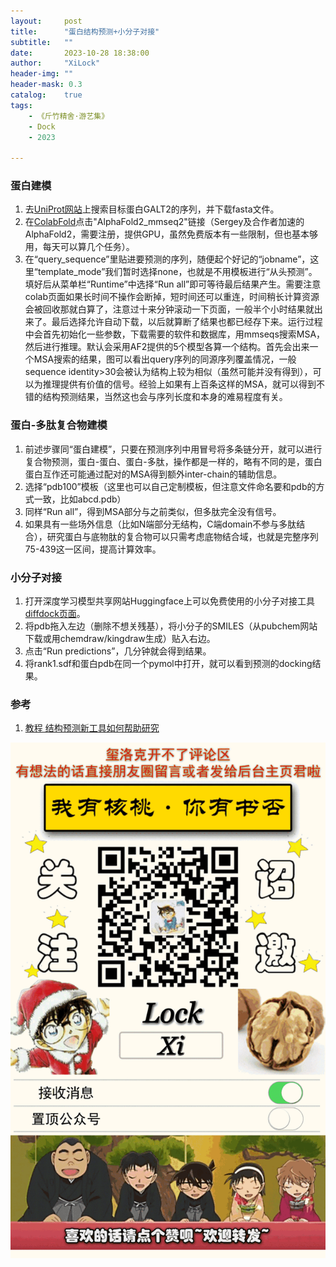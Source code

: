 ```yaml
---
layout:     post
title:      "蛋白结构预测+小分子对接"
subtitle:   ""
date:       2023-10-28 18:38:00
author:     "XiLock"
header-img: ""
header-mask: 0.3
catalog:    true
tags:
    - 《斤竹精舍·游艺集》
    - Dock
    - 2023

---
```



### 蛋白建模
1. 去[UniProt网站](https://www.uniprot.org)上搜索目标蛋白GALT2的序列，并下载fasta文件。
1. 在[ColabFold](https://github.com/sokrypton/ColabFold)点击"AlphaFold2_mmseq2"链接（Sergey及合作者加速的AlphaFold2，需要注册，提供GPU，虽然免费版本有一些限制，但也基本够用，每天可以算几个任务）。
1. 在“query_sequence”里贴进要预测的序列，随便起个好记的“jobname”，这里“template_mode”我们暂时选择none，也就是不用模板进行“从头预测”。填好后从菜单栏“Runtime”中选择“Run all”即可等待最后结果产生。需要注意colab页面如果长时间不操作会断掉，短时间还可以重连，时间稍长计算资源会被回收那就白算了，注意过十来分钟滚动一下页面，一般半个小时结果就出来了。最后选择允许自动下载，以后就算断了结果也都已经存下来。运行过程中会首先初始化一些参数，下载需要的软件和数据库，用mmseqs搜索MSA，然后进行推理。默认会采用AF2提供的5个模型各算一个结构。首先会出来一个MSA搜索的结果，图可以看出query序列的同源序列覆盖情况，一般sequence identity>30会被认为结构上较为相似（虽然可能并没有得到），可以为推理提供有价值的信号。经验上如果有上百条这样的MSA，就可以得到不错的结构预测结果，当然这也会与序列长度和本身的难易程度有关。

### 蛋白-多肽复合物建模
1. 前述步骤同“蛋白建模”，只要在预测序列中用冒号将多条链分开，就可以进行复合物预测，蛋白-蛋白、蛋白-多肽，操作都是一样的，略有不同的是，蛋白蛋白互作还可能通过配对的MSA得到额外inter-chain的辅助信息。
1. 选择“pdb100”模板（这里也可以自己定制模板，但注意文件命名要和pdb的方式一致，比如abcd.pdb）
1. 同样“Run all”，得到MSA部分与之前类似，但多肽完全没有信号。
1. 如果具有一些场外信息（比如N端部分无结构，C端domain不参与多肽结合），研究蛋白与底物肽的复合物可以只需考虑底物结合域，也就是完整序列75-439这一区间，提高计算效率。

### 小分子对接
1. 打开深度学习模型共享网站Huggingface上可以免费使用的小分子对接工具[diffdock页面](https://huggingface.co/spaces/simonduerr/diffdock)。
1. 将pdb拖入左边（删除不想关残基），将小分子的SMILES（从pubchem网站下载或用chemdraw/kingdraw生成）贴入右边。
1. 点击“Run predictions”，几分钟就会得到结果。
1. 将rank1.sdf和蛋白pdb在同一个pymol中打开，就可以看到预测的docking结果。

### 参考
1. [教程 结构预测新工具如何帮助研究](https://mp.weixin.qq.com/s/nL6vnXNj-EpDcuxB4JcZmw)

![](/img/wc-tail.GIF)
